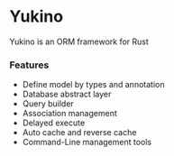 # Yukino
Yukino is an ORM framework for Rust

### Features
* Define model by types and annotation
* Database abstract layer
* Query builder
* Association management
* Delayed execute
* Auto cache and reverse cache
* Command-Line management tools


